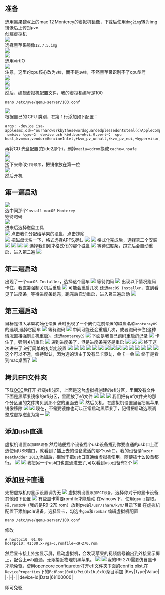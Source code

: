 ## 准备
选用黑果魏叔上的mac 12 Monterey的虚拟机镜像，下载后使用`dmg2img`转为img镜像后上传到pve.  
创建虚拟机  
![](https://img.0pt.icu/learn/pve/pve-hackintosh/01.avif)  
选择黑苹果镜像`12.7.5.img`  
![](https://img.0pt.icu/learn/pve/pve-hackintosh/02.avif)  
![](https://img.0pt.icu/learn/pve/pve-hackintosh/03.avif)  
选用virtIO  
![](https://img.0pt.icu/learn/pve/pve-hackintosh/04.avif)  
注意，这里的cpu核心改为`8核`，而不是`16核`，不然黑苹果识别不了cpu型号  
![](https://img.0pt.icu/learn/pve/pve-hackintosh/05.avif)  
![](https://img.0pt.icu/learn/pve/pve-hackintosh/06.avif)  
![](https://img.0pt.icu/learn/pve/pve-hackintosh/07.avif)  
然后，编辑虚拟机配置文件，我的虚拟机编号是100

```
nano /etc/pve/qemu-server/103.conf 
```

![](https://img.0pt.icu/learn/pve/pve-hackintosh/08.avif)  
根据自己的 CPU 类别，在第 1 行添加如下配置：

```
args: -device isa-applesmc,osk="ourhardworkbythesewordsguardedpleasedontsteal(c)AppleComputerInc" -smbios type=2 -device usb-kbd,bus=ehci.0,port=2 -cpu host,kvm=on,vendor=GenuineIntel,+kvm_pv_unhalt,+kvm_pv_eoi,+hypervisor,+invtsc
```

再将CD 光盘配置(在ide2那个)，删掉`media=cdrom`换成 `cache=unsafe`  
![](https://img.0pt.icu/learn/pve/pve-hackintosh/09.avif)  
![](https://img.0pt.icu/learn/pve/pve-hackintosh/10.avif)  
接下来修改`引导顺序`，把镜像放在第一位  
![](https://img.0pt.icu/learn/pve/pve-hackintosh/11.avif)  
然后开机  
## 第一遍启动
![](https://img.0pt.icu/learn/pve/pve-hackintosh/12.avif)  
选中间那个`Install macOS Monterey`  
等待跑码  
![](https://img.0pt.icu/learn/pve/pve-hackintosh/13.avif)  
进来后选择磁盘工具  
![](https://img.0pt.icu/learn/pve/pve-hackintosh/14.avif)
点击我们分配给苹果的硬盘，点击抹除  
![](https://img.0pt.icu/learn/pve/pve-hackintosh/15.avif)
把磁盘命名一下，格式选择APFS,确认
![](https://img.0pt.icu/learn/pve/pve-hackintosh/16.avif)
![](https://img.0pt.icu/learn/pve/pve-hackintosh/17.avif)
格式化完成后，选择第二个安装
![](https://img.0pt.icu/learn/pve/pve-hackintosh/18.avif)
![](https://img.0pt.icu/learn/pve/pve-hackintosh/19.avif)
![](https://img.0pt.icu/learn/pve/pve-hackintosh/20.avif)
![](https://img.0pt.icu/learn/pve/pve-hackintosh/21.avif)
选择我们刚才格式化的那个磁盘
![](https://img.0pt.icu/learn/pve/pve-hackintosh/22.avif)
等待进度条，跑完后会自动重启，进入第二遍
![](https://img.0pt.icu/learn/pve/pve-hackintosh/23.avif)
## 第二遍启动
出现了一个`macOS Installer`，选择这个回车
![](https://img.0pt.icu/learn/pve/pve-hackintosh/24.avif)
等待跑码
![](https://img.0pt.icu/learn/pve/pve-hackintosh/25.avif)
出现以下情况跑码卡住，我直接强制关机后重启
![](https://img.0pt.icu/learn/pve/pve-hackintosh/26.avif)
可能会重启几次,还选`macOS Installer`，直到看见了进度条，等待进度条跑完，跑完后自动重启，进入第三遍启动
![](https://img.0pt.icu/learn/pve/pve-hackintosh/27.avif)
## 第三遍启动
目标是进入苹果初始化设置
此时出现了一个我们之前设置的磁盘名称`montereyOS` 的选项,选择它回车
![](https://img.0pt.icu/learn/pve/pve-hackintosh/28.avif)
等待跑码
![](https://img.0pt.icu/learn/pve/pve-hackintosh/29.avif)
中间可能还会重启几次，或者跑码卡住(这种情况直接强制关机重启)，还选`montereyOS`
![](https://img.0pt.icu/learn/pve/pve-hackintosh/30.avif)
下面是我自己跑码重启的记录
![](https://img.0pt.icu/learn/pve/pve-hackintosh/31.avif)
卡住了，强制关机重启
![](https://img.0pt.icu/learn/pve/pve-hackintosh/32.avif)
进到进度条了，但是进度条完还是重启
![](https://img.0pt.icu/learn/pve/pve-hackintosh/33.avif)
![](https://img.0pt.icu/learn/pve/pve-hackintosh/34.avif)
![](https://img.0pt.icu/learn/pve/pve-hackintosh/35.avif)
终于这次进来了,进行简单的初始化设置
![](https://img.0pt.icu/learn/pve/pve-hackintosh/36.avif)
![](https://img.0pt.icu/learn/pve/pve-hackintosh/37.avif)
![](https://img.0pt.icu/learn/pve/pve-hackintosh/38.avif)
![](https://img.0pt.icu/learn/pve/pve-hackintosh/39.avif)
![](https://img.0pt.icu/learn/pve/pve-hackintosh/40.avif)
![](https://img.0pt.icu/learn/pve/pve-hackintosh/41.avif)
![](https://img.0pt.icu/learn/pve/pve-hackintosh/42.avif)
![](https://img.0pt.icu/learn/pve/pve-hackintosh/43.avif)
![](https://img.0pt.icu/learn/pve/pve-hackintosh/44.avif)
![](https://img.0pt.icu/learn/pve/pve-hackintosh/45.avif)
![](https://img.0pt.icu/learn/pve/pve-hackintosh/46.avif)
![](https://img.0pt.icu/learn/pve/pve-hackintosh/47.avif)
![](https://img.0pt.icu/learn/pve/pve-hackintosh/48.avif)
![](https://img.0pt.icu/learn/pve/pve-hackintosh/49.avif)
![](https://img.0pt.icu/learn/pve/pve-hackintosh/50.avif)
这个可以不选，维持默认，因为选的话由于没有显卡驱动，会卡一会
![](https://img.0pt.icu/learn/pve/pve-hackintosh/51.avif)
终于是看到mac桌面了
![](https://img.0pt.icu/learn/pve/pve-hackintosh/52.avif)
## 拷贝EFI文件夹
下载[OCC](https://mackie100projects.altervista.org/download-opencore-configurator/)后打开
挂载efi分区，上面是这台虚拟机创建的efi分区，里面没有文件
下面是黑苹果镜像的efi分区，里面放了efi文件
![](https://img.0pt.icu/learn/pve/pve-hackintosh/53.avif)
![](https://img.0pt.icu/learn/pve/pve-hackintosh/54.avif)
![](https://img.0pt.icu/learn/pve/pve-hackintosh/55.avif)
我们把有efi文件夹的那个分区里的文件拷贝到那个空的里面去
![](https://img.0pt.icu/learn/pve/pve-hackintosh/56.avif)
然后关机，在虚拟机设置里面把黑苹果镜像移除
![](https://img.0pt.icu/learn/pve/pve-hackintosh/57.avif)
![](https://img.0pt.icu/learn/pve/pve-hackintosh/58.avif)
现在，不需要镜像也可以正常启动黑苹果了，记得把启动选项调整成虚拟磁盘为第一
![](https://img.0pt.icu/learn/pve/pve-hackintosh/62.avif)
## 添加usb直通
虚拟机设置`添加USB设备`
然后随便找个设备找个usb设备插到你要直通的usb口上面
选使用USB端口，就看到了插上去的设备激活的那个usb口。我的设备是`Razer DeathAdder 2013`,添加后，相当于把usb口直通给虚拟机使用，随便插什么设备都行。
![](https://img.0pt.icu/learn/pve/pve-hackintosh/59.avif)
![](https://img.0pt.icu/learn/pve/pve-hackintosh/60.avif)
我把另一个usb口也直通进去了,可以看到usb设备有2个
![](https://img.0pt.icu/learn/pve/pve-hackintosh/61.avif)
## 添加显卡直通
先把虚拟机的显示设置调为无
![](https://img.0pt.icu/learn/pve/pve-hackintosh/65.avif)
虚拟机设置`添加PCI设备`，选择你对于的显卡设备,其他如下设置
![](https://img.0pt.icu/learn/pve/pve-hackintosh/66.avif)
有些显卡需要romfile才能启动
在window下，使用gpu-z提取。
把`.rom文件`（我的是R9-270.rom）放到pve的`/usr/share/kvm/`目录下面
在虚拟机配置下添加pcie设备，选择显卡，勾选主`gpu`和`rombar`
编辑虚拟机配置
```
nano /etc/pve/qemu-server/100.conf
```
修改
```
# hostpci0: 01:00
hostpci0: 01:00,x-vga=1,romfile=R9-270.rom
```
然后显卡接上外接显示屏，启动虚拟机，会发现苹果的视频信号输出到外接显示屏上，配合上usb直通，无限接近物理机黑苹果。
![](https://img.0pt.icu/learn/pve/pve-hackintosh/63.avif)
![](https://img.0pt.icu/learn/pve/pve-hackintosh/64.avif)
我的R9 270需要仿冒显卡才能免驱，使用opencore configuretor打开efi文件夹下面的config.plist,在`DeviceProperties`下的`PciRoot(0x0)/Pci(0x1b,0x0)`条目添加
|Key|Type|Value| 
|-|-|-|
|device-id|Data|68100000|

即可免驱